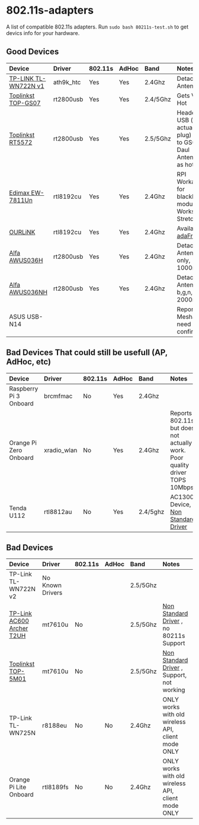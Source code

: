 # 802.11s-adapters
A list of compatible 802.11s adapters.
Run `sudo bash 80211s-test.sh` to get devics info for your hardware.

## Good Devices

| Device                    | Driver       | 802.11s | AdHoc | Band | Notes      |
| :------------------------ | :----------- | :------ | :-----| :----| :----------|
| [TP-LINK TL-WN722N v1](tplink-tl-wn722n-v1/tplink-tl-wn722n-v1.md)| ath9k_htc | Yes | Yes | 2.4Ghz |Detachable Antenna |
| [Toplinkst TOP-GS07](toplinkst-top-gs07/toplinkst-top-gs07.md)    | rt2800usb | Yes | Yes | 2.4/5Ghz |Gets Very Hot      |
| [Toplinkst RT5572](toplinkst-rt5572/toplinkst-rt5572.md) | rt2800usb | Yes | Yes | 2.5/5Ghz | Headers for USB (no actualy usb plug) Similar to GS07, Daul Antenna not as hot |
| [Edimax EW-7811Un](edimax-ew-7811un/edimax-ew-7811un.md) | rtl8192cu | Yes | Yes | 2.4Ghz | RPI Workaround for blacklisted module. Works on Stretch |
| [OURLiNK](ourlink-150m/ourlink-150m.md) | rtl8192cu | Yes | Yes | 2.4Ghz | Available [adaFruit](https://www.adafruit.com/product/1012) |
| [Alfa AWUS036H](alfa-AWUS036h/alfa-AWUS036h.md) | rt2800usb | Yes | Yes | 2.4Ghz | Detachable Antenna, b,g only, 1000mw |
| [Alfa AWUS036NH](alfa-awus036nh/alfa-awus036nh.md) | rt2800usb | Yes | Yes | 2.4Ghz | Detachable Antenna b,g,n, 2000mw|
| ASUS USB-N14 | | | || Reported Meshable, need confirmation |


## Bad Devices That could still be usefull (AP, AdHoc, etc)
| Device                    | Driver       | 802.11s | AdHoc | Band | Notes      |
| :------------------------ | :----------- | :------ | :-----| :----| :----------|
| Raspberry Pi 3 Onboard | brcmfmac | No | Yes | 2.4Ghz | |
| Orange Pi Zero Onboard | xradio_wlan | No | Yes | 2.4Ghz | Reports 802.11s but does not actually work. Poor quality driver TOPS 10Mbps|
| Tenda U112              | rtl8812au | No | Yes | 2.4/5ghz | AC1300 Device, [Non Standard Driver](https://github.com/xxNull-lsk/rtl8812AU/tree/2087f8addfa255c4c452260d4abc1645293158d4) |

## Bad Devices 
| Device                    | Driver       | 802.11s | AdHoc | Band | Notes      |
| :------------------------ | :----------- | :------ | :-----| :----| :----------|
| TP-Link TL-WN722N v2      | No Known Drivers | | | 2.5/5Ghz | |
| [TP-Link AC600 Archer T2UH](tplink-ac600-t2uh/tplink-ac600-t2uh.md) | mt7610u | No | | 2.5/5Ghz| [Non Standard Driver](https://github.com/ulli-kroll/mt7610u) , no 80211s Support |
| [Toplinkst TOP-5M01](toplinkst-top-5m01/toplinkst-top-5m01.md) | mt7610u | No | | 2.5/5Ghz| [Non Standard Driver](https://github.com/ulli-kroll/mt7610u) , Support, not working |
| TP-Link TL-WN725N          | r8188eu | No | No | 2.4Ghz | ONLY works with old wireless API, client mode ONLY | 
| Orange Pi Lite Onboard | rtl8189fs | No | No | 2.4Ghz | ONLY works with old wireless API, client mode ONLY |
